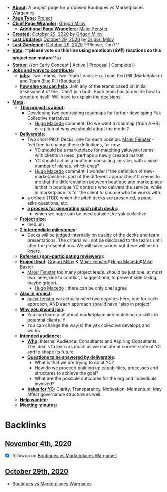 - **[About](<About.md>):** A project page for proposed Boutiques vs Marketplaces Wargames
- **[Page Type](<Page Type.md>):** [Project](<Project.md>)
- **[Chief Page Wrangler](<Chief Page Wrangler.md>):** [Grigori Milov](<Grigori Milov.md>)
    - **[Additional Page Wranglers](<Additional Page Wranglers.md>):** [Maier Fenster](<Maier Fenster.md>)
- **[Created](<Created.md>):** [October 29, 2020](<October 29, 2020.md>) by [Grigori Milov](<Grigori Milov.md>)
- **[Last Updated](<Last Updated.md>):** [October 29, 2020](<October 29, 2020.md>) by [Grigori Milov](<Grigori Milov.md>)
- **[Last Gardened](<Last Gardened.md>):** [October 29, 2020](<October 29, 2020.md>) ^^Please, Don't^^
- **[Vote](<Vote.md>):** ^^**please vote on this line using emoticon (👍👎) reactions so this project can mature**^^👍 
- **[Status](<Status.md>):** {{or: Early Concept | Active | Proposal | Complete}}
- **[Jobs and ways to contribute](<Jobs and ways to contribute.md>):**
    - **[jobs](<jobs.md>):** Two Teams, Two Team Leads: E.g. Team Red Pill (Marketplace) and Team Blue Pill (Boutique)
    - **[how else you can help](<how else you can help.md>):** Join any of the teams based on initial assessment of the . Can't join both. Each team has to decide how to structure itself. Will have to explain the decisions.
- **[Meta](<Meta.md>):**
    - **[This project is about](<This project is about.md>):**
        - Developing two contrasting roadmaps for further developing Yak Collective narratives
            - [Hugo Macedo](<Hugo Macedo.md>) comment: Do we want a roadmap (from A->B) or a pitch of why we should adopt the model?
    - **[Deliverable](<Deliverable.md>):**
        - Two short Pitch Decks. one for each position. [Maier Fenster](<Maier Fenster.md>) - feel free to change these definitions, for now
            - YC should be a marketplace for matching yaks/yak teams with clients in need, perhaps a newly created market
            - YC should act as a boutique consulting service, with a small number of niches. which ones?
            - [Hugo Macedo](<Hugo Macedo.md>) comment: I wonder if the definition of new-market/niche is part of the different approaches? It seems to me that the differentiation between boutique and marketplace is that in boutique YC controls who delivers the service, while in marketplace its for the client to choose who he works with. 
        - a debate (TBD) which the pitch decks are presented, a panel asks questions, etc.
        - **[a process for generating such pitch decks](<a process for generating such pitch decks.md>):**
            - which we hope can be used outside the yak collective
    - **[Project size](<Project size.md>):**
        - medium
    - **[2 intermediate milestones](<2 intermediate milestones.md>):**
        - Decks will be judged internally on quality of the decks and team presentations. The criteria will not be disclosed to the teams until after the presentations. We will have scores but there will be no losers. 
    - **[Referees (non-participating reviewers)](<Referees (non-participating reviewers).md>):**
    - **[Project lead](<Project lead.md>):** [Grigori Milov](<Grigori Milov.md>) & [Maier Fenster](<Maier Fenster.md>)&[Hugo Macedo](<Hugo Macedo.md>)&[Mike Baxter](<Mike Baxter.md>)
        - [Maier Fenster](<Maier Fenster.md>) too many project leads. should be just one. at most two. here, due to conflict, i suggest one, to prevent side taking, maybe grigori.
            - [Hugo Macedo](<Hugo Macedo.md>) : there can be only one! agree
    - **[Also in project](<Also in project.md>):** 
        - [maier fenster](<maier fenster.md>) we actually need two deputies here, one for each approach, AND each approach should have "also in project"
    - **[Why you should join](<Why you should join.md>):**
        - You can learn a lot about marketplace and matching up skills to potential clients. Y
        - You can change the way(s) the yak collective develops and works
    - **[Intended audience](<Intended audience.md>):**
        - **[Who](<Who.md>):** Internal Audience: Consultants and Aspiring Consultants. The idea is to learn as much as we can about current state of YC and to shape its future
        - **[Questions to be answered by deliverable](<Questions to be answered by deliverable.md>):**
            - What is that we are trying to do at YC?
            - How do we proceed building up capabilities, processes and structures to achieve the goal?
            - What are the possible outcomes for the org and individuals involved?
        - **[Value for YC](<Value for YC.md>):** Clarity, Transparency, Motivation, Momentum. May affect governance structure as well. 
    - **[Help wanted](<Help wanted.md>):**
    - **[Meeting minutes](<Meeting minutes.md>):**

# Backlinks
## [November 4th, 2020](<November 4th, 2020.md>)
- [x] followup on [Boutiques vs Marketplaces Wargames](<Boutiques vs Marketplaces Wargames.md>)

## [October 29th, 2020](<October 29th, 2020.md>)
- [Boutiques vs Marketplaces Wargames](<Boutiques vs Marketplaces Wargames.md>)

